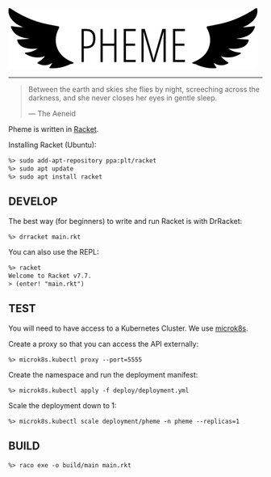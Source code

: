![logo](logo.svg)

<hr>

> Between the earth and skies she flies by night,
> screeching across the darkness, and she never
> closes her eyes in gentle sleep.
>
> &mdash; The Aeneid

Pheme is written in [Racket](https://racket-lang.org/).

Installing Racket (Ubuntu):
```
%> sudo add-apt-repository ppa:plt/racket
%> sudo apt update
%> sudo apt install racket
```

## DEVELOP

The best way (for beginners) to write and run Racket is with DrRacket:
```
%> drracket main.rkt
```
You can also use the REPL:
```
%> racket
Welcome to Racket v7.7.
> (enter! "main.rkt")
```

## TEST

You will need to have access to a Kubernetes Cluster.
We use [microk8s](https://microk8s.io/).

Create a proxy so that you can access the API externally:
```
%> microk8s.kubectl proxy --port=5555
```

Create the namespace and run the deployment manifest:
```
%> microk8s.kubectl apply -f deploy/deployment.yml
```

Scale the deployment down to 1: 
```
%> microk8s.kubectl scale deployment/pheme -n pheme --replicas=1
```

## BUILD

```
%> raco exe -o build/main main.rkt
```